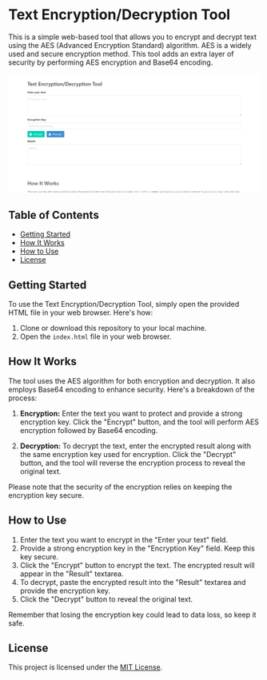 # Text Encryption/Decryption Tool

This is a simple web-based tool that allows you to encrypt and decrypt text using the AES (Advanced Encryption Standard) algorithm. AES is a widely used and secure encryption method. This tool adds an extra layer of security by performing AES encryption and Base64 encoding.

![Tool Preview](https://github.com/swerce/AES-encrypt-and-decrypt/blob/main/Screenshot%202023-08-24%20234908.png)

## Table of Contents

- [Getting Started](#getting-started)
- [How It Works](#how-it-works)
- [How to Use](#how-to-use)
- [License](#license)

## Getting Started

To use the Text Encryption/Decryption Tool, simply open the provided HTML file in your web browser. Here's how:

1. Clone or download this repository to your local machine.
2. Open the `index.html` file in your web browser.

## How It Works

The tool uses the AES algorithm for both encryption and decryption. It also employs Base64 encoding to enhance security. Here's a breakdown of the process:

1. **Encryption:** Enter the text you want to protect and provide a strong encryption key. Click the "Encrypt" button, and the tool will perform AES encryption followed by Base64 encoding.

2. **Decryption:** To decrypt the text, enter the encrypted result along with the same encryption key used for encryption. Click the "Decrypt" button, and the tool will reverse the encryption process to reveal the original text.

Please note that the security of the encryption relies on keeping the encryption key secure.

## How to Use

1. Enter the text you want to encrypt in the "Enter your text" field.
2. Provide a strong encryption key in the "Encryption Key" field. Keep this key secure.
3. Click the "Encrypt" button to encrypt the text. The encrypted result will appear in the "Result" textarea.
4. To decrypt, paste the encrypted result into the "Result" textarea and provide the encryption key.
5. Click the "Decrypt" button to reveal the original text.

Remember that losing the encryption key could lead to data loss, so keep it safe.

## License

This project is licensed under the [MIT License](LICENSE).
